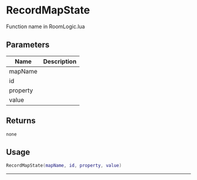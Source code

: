 # RecordMapState

Function name in RoomLogic.lua

## Parameters

| Name     | Description |
| -------- | ----------- |
| mapName  |             |
| id       |             |
| property |             |
| value    |             |

## Returns

`none`

## Usage

```lua
RecordMapState(mapName, id, property, value)
```

---
